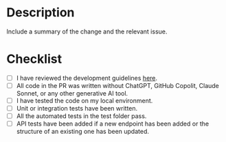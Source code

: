 # Description

Include a summary of the change and the relevant issue. 

# Checklist

- [ ] I have reviewed the development guidelines [here](https://github.com/Create-Third-Places/backend).
- [ ] All code in the PR was written without ChatGPT, GitHub Copolit, Claude Sonnet, or any other generative AI tool.
- [ ] I have tested the code on my local environment.
- [ ] Unit or integration tests have been written.
- [ ] All the automated tests in the test folder pass.
- [ ] API tests have been added if a new endpoint has been added or the structure of an existing one has been updated.
